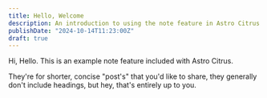 ```yaml
---
title: Hello, Welcome
description: An introduction to using the note feature in Astro Citrus
publishDate: "2024-10-14T11:23:00Z"
draft: true
---
```


Hi, Hello. This is an example note feature included with Astro Citrus.

They're for shorter, concise "post's" that you'd like to share, they generally don't include headings, but hey, that's entirely up to you.
